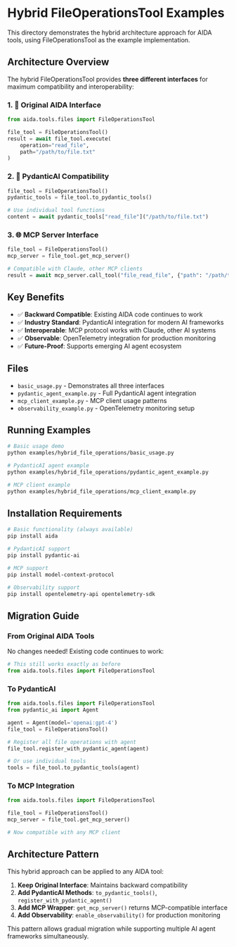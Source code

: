 # Hybrid FileOperationsTool Examples

This directory demonstrates the hybrid architecture approach for AIDA tools, using FileOperationsTool as the example implementation.

## Architecture Overview

The hybrid FileOperationsTool provides **three different interfaces** for maximum compatibility and interoperability:

### 1. 🔧 Original AIDA Interface
```python
from aida.tools.files import FileOperationsTool

file_tool = FileOperationsTool()
result = await file_tool.execute(
    operation="read_file",
    path="/path/to/file.txt"
)
```

### 2. 🤖 PydanticAI Compatibility
```python
file_tool = FileOperationsTool()
pydantic_tools = file_tool.to_pydantic_tools()

# Use individual tool functions
content = await pydantic_tools["read_file"]("/path/to/file.txt")
```

### 3. 🌐 MCP Server Interface
```python
file_tool = FileOperationsTool()
mcp_server = file_tool.get_mcp_server()

# Compatible with Claude, other MCP clients
result = await mcp_server.call_tool("file_read_file", {"path": "/path/to/file.txt"})
```

## Key Benefits

- ✅ **Backward Compatible**: Existing AIDA code continues to work
- ✅ **Industry Standard**: PydanticAI integration for modern AI frameworks
- ✅ **Interoperable**: MCP protocol works with Claude, other AI systems
- ✅ **Observable**: OpenTelemetry integration for production monitoring
- ✅ **Future-Proof**: Supports emerging AI agent ecosystem

## Files

- `basic_usage.py` - Demonstrates all three interfaces
- `pydantic_agent_example.py` - Full PydanticAI agent integration
- `mcp_client_example.py` - MCP client usage patterns
- `observability_example.py` - OpenTelemetry monitoring setup

## Running Examples

```bash
# Basic usage demo
python examples/hybrid_file_operations/basic_usage.py

# PydanticAI agent example  
python examples/hybrid_file_operations/pydantic_agent_example.py

# MCP client example
python examples/hybrid_file_operations/mcp_client_example.py
```

## Installation Requirements

```bash
# Basic functionality (always available)
pip install aida

# PydanticAI support
pip install pydantic-ai

# MCP support
pip install model-context-protocol

# Observability support
pip install opentelemetry-api opentelemetry-sdk
```

## Migration Guide

### From Original AIDA Tools
No changes needed! Existing code continues to work:

```python
# This still works exactly as before
from aida.tools.files import FileOperationsTool
```

### To PydanticAI
```python
from aida.tools.files import FileOperationsTool
from pydantic_ai import Agent

agent = Agent(model='openai:gpt-4')
file_tool = FileOperationsTool()

# Register all file operations with agent
file_tool.register_with_pydantic_agent(agent)

# Or use individual tools
tools = file_tool.to_pydantic_tools(agent)
```

### To MCP Integration
```python
from aida.tools.files import FileOperationsTool

file_tool = FileOperationsTool()
mcp_server = file_tool.get_mcp_server()

# Now compatible with any MCP client
```

## Architecture Pattern

This hybrid approach can be applied to any AIDA tool:

1. **Keep Original Interface**: Maintains backward compatibility
2. **Add PydanticAI Methods**: `to_pydantic_tools()`, `register_with_pydantic_agent()`
3. **Add MCP Wrapper**: `get_mcp_server()` returns MCP-compatible interface
4. **Add Observability**: `enable_observability()` for production monitoring

This pattern allows gradual migration while supporting multiple AI agent frameworks simultaneously.